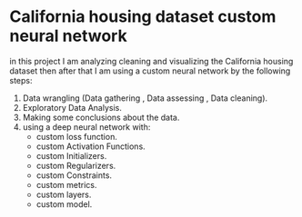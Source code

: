 # California housing dataset custom neural network
in this project I am analyzing cleaning and visualizing the California housing dataset then after that I am using a custom neural network by the following steps:
1. Data wrangling (Data gathering , Data assessing , Data cleaning).
2. Exploratory Data Analysis.
3. Making some conclusions about the data.
4. using a deep neural network with:
    - custom loss function.
    - custom Activation Functions.
    - custom Initializers.
    - custom Regularizers.
    - custom Constraints.
    - custom metrics.
    - custom layers.
    - custom model.
